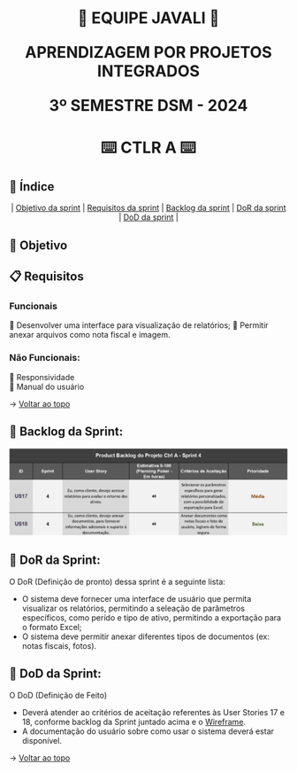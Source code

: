 <span id="topo">
<h1 align='center'>
🐗 EQUIPE JAVALI 🐗

APRENDIZAGEM POR PROJETOS INTEGRADOS

3º SEMESTRE DSM - 2024
</h1>

<h1 align='center'> ⌨️ CTLR A ⌨️ </h1>

## :mag_right: Índice
<p align='center'>
    |
    <a href="#objetivo">Objetivo da sprint</a> | 
    <a href="#requisitos">Requisitos da sprint</a> | 
    <a href="#backlog">Backlog da sprint</a> |
    <a href="#dor">DoR da sprint</a> |
    <a href="#dod">DoD da sprint</a> |
</p>

<span id='objetivo'>

## :dart: Objetivo
<p align='justify'>
    
</p>
<span id='requisitos'>

## :clipboard: Requisitos
### Funcionais

:pushpin: Desenvolver uma interface para visualização de relatórios;
:pushpin: Permitir anexar arquivos como nota fiscal e imagem.



### Não Funcionais:
:pushpin: Responsividade  
:pushpin: Manual do usuário


→ [Voltar ao topo](#topo)

<span id='backlog'>

<h2>📑 Backlog da Sprint: </h2>
<img src="doc/assets/Product Backlog - Sprint 4.png" width="750px">


<span id='dor'>

<h2>📑 DoR da Sprint: </h2>

O DoR (Definição de pronto) dessa sprint é a seguinte lista:   
- O sistema deve fornecer uma interface de usuário que permita visualizar os relatórios, permitindo a seleação de parâmetros específicos, como perído e tipo de ativo, permitindo a exportação para o formato Excel;     
- O sistema deve permitir anexar diferentes tipos de documentos (ex: notas fiscais, fotos).



<span id='dod'>

<h2>📑 DoD da Sprint: </h2>

O DoD (Definição de Feito)  
- Deverá atender ao critérios de aceitação referentes às User Stories 17 e 18, conforme backlog da Sprint juntado acima e o [Wireframe](./doc/wireframe4.pdf).
- A documentação do usuário sobre como usar o sistema deverá estar disponível.

→ [Voltar ao topo](#topo)
